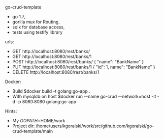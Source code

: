 go-crud-template

 - go 1.7,
 - gorilla mux for Routing,
 - sqlx for database access,
 - tests using testify library

urls:
 - GET http://localhost:8080/rest/banks/
 - GET http://localhost:8080/rest/banks/1
 - POST http://localhost:8080/rest/banks/ { "name": "BankName" }
 - PUT http://localhost:8080/rest/banks/1 { "id": 1, name": "BankName" }
 - DELETE http://localhost:8080/rest/banks/1

Docker:
 - Build  $docker build -t golang:go-app .
 - With mysqldb on host $docker run --name go-crud --network=host -it -d -p 8080:8080 golang:go-app
 
 Hints:
 - My $GOPATH=$HOME/work
 - Project dir: /home/users/kgoralski/work/src/github.com/kgoralski/go-crud-template/main